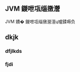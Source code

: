 

<!-- @import "[TOC]" {cmd="toc" depthFrom=1 depthTo=6 orderedList=false} -->

## JVM 鍐呭瓨缁撴瀯

JVM 鐨� 鍐呭瓨缁撴瀯澶ц嚧鍒嗕负

## dkjk

### dfjlkds

### fjdi
